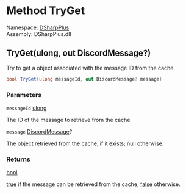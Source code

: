 # Method TryGet

Namespace: [DSharpPlus](DSharpPlus.md)  
Assembly: DSharpPlus.dll

## <a id="DSharpPlus_IMessageCacheProvider_TryGet_System_UInt64_DSharpPlus_Entities_DiscordMessage__"></a>TryGet\(ulong, out DiscordMessage?\)

Try to get a <xref href="DSharpPlus.Entities.DiscordMessage" data-throw-if-not-resolved="false"></xref> object associated with the message ID from the cache.

```csharp
bool TryGet(ulong messageId, out DiscordMessage? message)
```

### Parameters

`messageId` [ulong](https://learn.microsoft.com/dotnet/api/system.uint64)

The ID of the message to retrieve from the cache.

`message` [DiscordMessage](DSharpPlus.Entities.DiscordMessage.md)?

The <xref href="DSharpPlus.Entities.DiscordMessage" data-throw-if-not-resolved="false"></xref> object retrieved from the cache, if it exists; null otherwise.

### Returns

[bool](https://learn.microsoft.com/dotnet/api/system.boolean)

<a href="https://learn.microsoft.com/dotnet/csharp/language-reference/builtin-types/bool">true</a> if the message can be retrieved from the cache, <a href="https://learn.microsoft.com/dotnet/csharp/language-reference/builtin-types/bool">false</a> otherwise.

